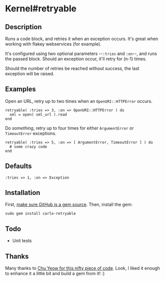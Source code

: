 # Kernel#retryable

## Description

Runs a code block, and retries it when an exception occurs. It's great when
working with flakey webservices (for example).

It's configured using two optional parameters --`:tries` and `:on`--, and
runs the passed block. Should an exception occur, it'll retry for (n-1) times.

Should the number of retries be reached without success, the last exception
will be raised.


## Examples

Open an URL, retry up to two times when an `OpenURI::HTTPError` occurs.

    retryable( :tries => 3, :on => OpenURI::HTTPError ) do
      xml = open( xml_url ).read
    end

Do _something_, retry up to four times for either `ArgumentError` or 
`TimeoutError` exceptions.

    retryable( :tries => 5, :on => [ ArgumentError, TimeoutError ] ) do
      # some crazy code
    end


## Defaults

    :tries => 1, :on => Exception
    
  
## Installation

First, [make sure GitHub is a gem source](http://gems.github.com/). Then, install the gem:

    sudo gem install carlo-retryable
    

## Todo

* Unit tests


## Thanks

Many thanks to [Chu Yeow for this nifty piece of code](http://blog.codefront.net/2008/01/14/retrying-code-blocks-in-ruby-on-exceptions-whatever/). Look, I liked it
enough to enhance it a little bit and build a gem from it! :)

